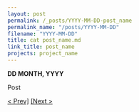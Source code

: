 ```yaml
---
layout: post
permalink: /_posts/YYYY-MM-DD-post_name
permalink_name: "/posts/YYYY-MM-DD"
filename: "YYYY-MM-DD"
title: cat post_name.md
link_title: post_name
projects: project_name
---
```

**DD MONTH, YYYY**

Post

[< Prev\]](/_posts/PREV_POST)    [\[Next >](/_posts/NEXT_POST)
